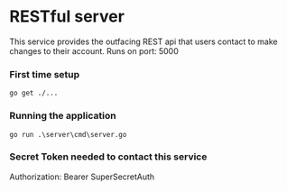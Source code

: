 # RESTful server

This service provides the outfacing REST api that users contact to make changes to their account.
Runs on port: 5000

### First time setup

```
go get ./...
```

### Running the application

```
go run .\server\cmd\server.go
```

### Secret Token needed to contact this service
Authorization: Bearer SuperSecretAuth